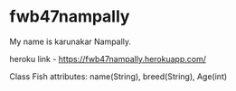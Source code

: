 # fwb47nampally

My name is karunakar Nampally.

heroku link - https://fwb47nampally.herokuapp.com/

Class Fish attributes: name(String), breed(String), Age(int)